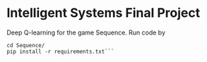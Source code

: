 # Intelligent Systems Final Project

Deep Q-learning for the game Sequence.
Run code by 
```git clone https://github.com/imanring/Sequence.git
cd Sequence/
pip install -r requirements.txt```
